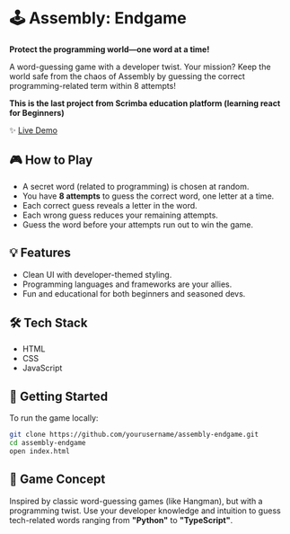 # 🕹️ Assembly: Endgame

**Protect the programming world—one word at a time!**

A word-guessing game with a developer twist. Your mission? Keep the world safe from the chaos of Assembly by guessing the correct programming-related term within 8 attempts!

**This is the last project from Scrimba education platform (learning react for Beginners)**

✨ [Live Demo](https://assembly0endgame.netlify.app/)


## 🎮 How to Play

- A secret word (related to programming) is chosen at random.
- You have **8 attempts** to guess the correct word, one letter at a time.
- Each correct guess reveals a letter in the word.
- Each wrong guess reduces your remaining attempts.
- Guess the word before your attempts run out to win the game.

## 💡 Features

- Clean UI with developer-themed styling.
- Programming languages and frameworks are your allies.
- Fun and educational for both beginners and seasoned devs.

## 🛠️ Tech Stack

- HTML
- CSS
- JavaScript

## 🚀 Getting Started

To run the game locally:

```bash
git clone https://github.com/yourusername/assembly-endgame.git
cd assembly-endgame
open index.html
```
## 🧠 Game Concept

Inspired by classic word-guessing games (like Hangman), but with a programming twist. Use your developer knowledge and intuition to guess tech-related words ranging from **"Python"** to **"TypeScript"**.
